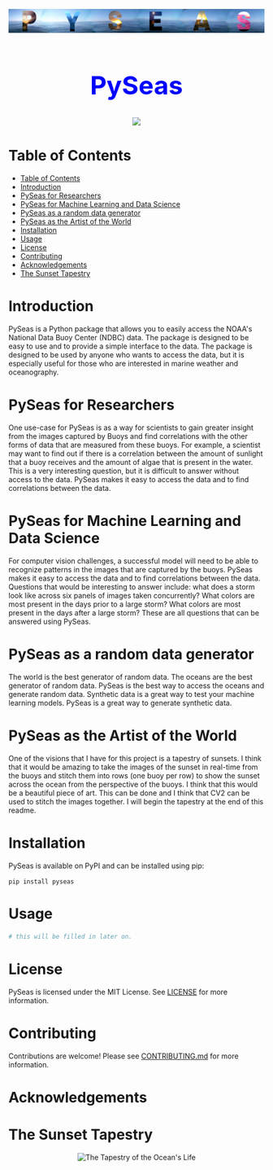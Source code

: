 

![main](images/PySeasMain.png)


<div align="center">
<h1>


<h1 style= "color:blue; font-size: 50px; text-align: center;">
PySeas

</h1>
<p align="center">
  <!-- Typing SVG by DenverCoder1 - https://github.com/DenverCoder1/readme-typing-svg -->
  <a href="https://github.com/DenverCoder1/readme-typing-svg"><img src="https://readme-typing-svg.demolab.com/?lines=watch+12+at+2210;sunset+for+32+is+2010;Looking+at+Buoy+42001;sunset+for+20+is+2110;sunset+for+12+is+2210;sunset+for+13+is+2110;sunset+for+27+is+2110;sunset+for+3+is+2210;sunset+for+48+is+1610;watch+15+at+2110;sunset+for+7+is+2210;sunset+for+53+is+1510;sunset+for+8+is+2210;Looking+at+Buoy+42040;Looking+at+Buoy+46066;sunset+for+12+is+2210;watch+12+at+2210;Looking+at+Buoy+45003;watch+3+at+2210;sunset+for+20+is+2110;Looking+at+Buoy+41001;sunset+for+0+is+2310;watch+6+at+2210;watch+23+at+2110;sunset+for+37+is+1910;watch+18+at+2110;Looking+at+Buoy+46047;watch+10+at+2210;Looking+at+Buoy+42002;Looking+at+Buoy+42001;sunset+for+50+is+1610;sunset+for+37+is+1910;Looking+at+Buoy+42012;watch+5+at+2210;sunset+for+59+is+1510;watch+44+at+1610;watch+36+at+1910;sunset+for+56+is+1510;Looking+at+Buoy+46085;Looking+at+Buoy+51000;Looking+at+Buoy+46002;sunset+for+42+is+1710;sunset+for+2+is+2210;watch+17+at+2110;sunset+for+37+is+1910;sunset+for+24+is+2110;sunset+for+42+is+1710;watch+9+at+2210;sunset+for+32+is+2010;sunset+for+12+is+2210;watch+9+at+2210;watch+4+at+2210;Looking+at+Buoy+41008;watch+25+at+2110;sunset+for+20+is+2110;Looking+at+Buoy+44027;sunset+for+35+is+1910;sunset+for+40+is+1710;Looking+at+Buoy+46072;watch+58+at+1510;Looking+at+Buoy+46089;Looking+at+Buoy+46072;Looking+at+Buoy+51000;sunset+for+9+is+2210;watch+13+at+2110;Looking+at+Buoy+45003;sunset+for+38+is+1810;sunset+for+41+is+1710;sunset+for+54+is+1510;sunset+for+49+is+1610;Looking+at+Buoy+44007;watch+33+at+2010;Looking+at+Buoy+42060;sunset+for+47+is+1610;sunset+for+24+is+2110;sunset+for+12+is+2210;Looking+at+Buoy+51101;watch+27+at+2110;watch+18+at+2110;Looking+at+Buoy+46072;Looking+at+Buoy+41049;Looking+at+Buoy+51001;sunset+for+44+is+1610;Looking+at+Buoy+42002;sunset+for+13+is+2110;sunset+for+33+is+2010;watch+53+at+1510;Looking+at+Buoy+51002;sunset+for+35+is+1910;watch+29+at+2010;sunset+for+37+is+1910;sunset+for+36+is+1910;sunset+for+51+is+1510;Looking+at+Buoy+46066;Looking+at+Buoy+46059;sunset+for+29+is+2010;watch+17+at+2110;watch+31+at+2010;Looking+at+Buoy+46071;sunset+for+31+is+2010;The+optimal+time+for+sunset+at+buoy+31+is+2010;The+optimal+time+for+sunset+at+buoy+44+is+1610;Looking+at+Buoy+41046;&font=menlo%20Code&center=true&width=440&height=45&color=FFD43B&vCenter=true&size=22&pause=1500" /></a>
</p>

</div>


# Table of Contents
- [Table of Contents](#table-of-contents)
- [Introduction](#introduction)
- [PySeas for Researchers](#pyseas-for-researchers)
- [PySeas for Machine Learning and Data Science](#pyseas-for-machine-learning-and-data-science)
- [PySeas as a random data generator](#pyseas-as-a-random-data-generator)
- [PySeas as the Artist of the World](#pyseas-as-the-artist-of-the-world)
- [Installation](#installation)
- [Usage](#usage)
- [License](#license)
- [Contributing](#contributing)
- [Acknowledgements](#acknowledgements)
- [The Sunset Tapestry](#the-sunset-tapestry)


# Introduction
PySeas is a Python package that allows you to easily access the NOAA's National Data Buoy Center (NDBC) data. The package is designed to be easy to use and to provide a simple interface to the data. The package is designed to be used by anyone who wants to access the data, but it is especially useful for those who are interested in marine weather and oceanography.

# PySeas for Researchers
One use-case for PySeas is as a way for scientists to gain greater insight from the images captured by Buoys and find correlations with the other forms of data that are measured from these buoys. For example, a scientist may want to find out if there is a correlation between the amount of sunlight that a buoy receives and the amount of algae that is present in the water. This is a very interesting question, but it is difficult to answer without access to the data. PySeas makes it easy to access the data and to find correlations between the data.

# PySeas for Machine Learning and Data Science
For computer vision challenges, a successful model will need to be able to recognize patterns in the images that are captured by the buoys. PySeas makes it easy to access the data and to find correlations between the data. Questions that would be interesting to answer include: what does a storm look like across six panels of images taken concurrently? What colors are most present in the days prior to a large storm? What colors are most present in the days after a large storm? These are all questions that can be answered using PySeas.
# PySeas as a random data generator
The world is the best generator of random data. The oceans are the best generator of random data. PySeas is the best way to access the oceans and generate random data. Synthetic data is a great way to test your machine learning models. PySeas is a great way to generate synthetic data.

# PySeas as the Artist of the World
One of the visions that I have for this project is a tapestry of sunsets. I think that it would be amazing to take the images of the sunset in real-time from the buoys and stitch them into rows (one buoy per row) to show the sunset across the ocean from the perspective of the buoys. I think that this would be a beautiful piece of art. This can be done and I think that CV2 can be used to stitch the images together. I will begin the tapestry at the end of this readme.

# Installation
PySeas is available on PyPI and can be installed using pip:
```
pip install pyseas
```

# Usage
```python
# this will be filled in later on.
```

# License
PySeas is licensed under the MIT License. See [LICENSE](LICENSE) for more information.

# Contributing
Contributions are welcome! Please see [CONTRIBUTING.md](CONTRIBUTING.md) for more information.

# Acknowledgements


# The Sunset Tapestry

<div align="center">

![The Tapestry of the Ocean's Life](images/full_days/6_11_2022_46087.png)

</div>
